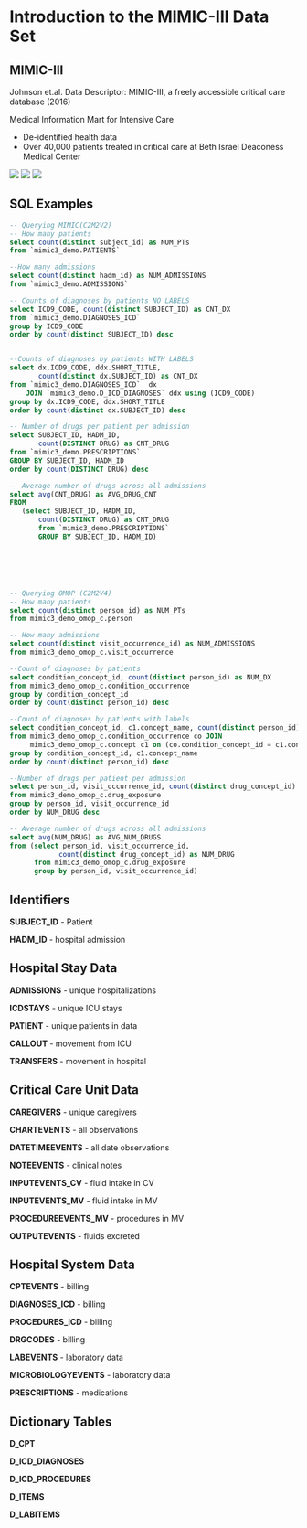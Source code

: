 # Introduction to the MIMIC-III Data Set

## MIMIC-III
Johnson et.al. Data Descriptor: MIMIC-III, a freely accessible critical care database (2016)

Medical Information Mart for Intensive Care

- De-identified health data
- Over 40,000 patients treated in critical care at Beth Israel Deaconess Medical Center


![](images/mimic3-36006b65.png)
![](images/mimic3-a82103a7.png)
![](images/mimic3-b874ad72.png)

## SQL Examples

```SQL
-- Querying MIMIC(C2M2V2)
-- How many patients
select count(distinct subject_id) as NUM_PTs
from `mimic3_demo.PATIENTS`

--How many admissions
select count(distinct hadm_id) as NUM_ADMISSIONS
from `mimic3_demo.ADMISSIONS`

-- Counts of diagnoses by patients NO LABELS
select ICD9_CODE, count(distinct SUBJECT_ID) as CNT_DX
from `mimic3_demo.DIAGNOSES_ICD`
group by ICD9_CODE
order by count(distinct SUBJECT_ID) desc


--Counts of diagnoses by patients WITH LABELS
select dx.ICD9_CODE, ddx.SHORT_TITLE,
       count(distinct dx.SUBJECT_ID) as CNT_DX
from `mimic3_demo.DIAGNOSES_ICD`  dx
    JOIN `mimic3_demo.D_ICD_DIAGNOSES` ddx using (ICD9_CODE)
group by dx.ICD9_CODE, ddx.SHORT_TITLE
order by count(distinct dx.SUBJECT_ID) desc

-- Number of drugs per patient per admission
select SUBJECT_ID, HADM_ID,
       count(DISTINCT DRUG) as CNT_DRUG
from `mimic3_demo.PRESCRIPTIONS`
GROUP BY SUBJECT_ID, HADM_ID
order by count(DISTINCT DRUG) desc

-- Average number of drugs across all admissions
select avg(CNT_DRUG) as AVG_DRUG_CNT
FROM
   (select SUBJECT_ID, HADM_ID,
       count(DISTINCT DRUG) as CNT_DRUG
       from `mimic3_demo.PRESCRIPTIONS`
       GROUP BY SUBJECT_ID, HADM_ID)






-- Querying OMOP (C2M2V4)
-- How many patients
select count(distinct person_id) as NUM_PTs
from mimic3_demo_omop_c.person

-- How many admissions
select count(distinct visit_occurrence_id) as NUM_ADMISSIONS
from mimic3_demo_omop_c.visit_occurrence

--Count of diagnoses by patients
select condition_concept_id, count(distinct person_id) as NUM_DX
from mimic3_demo_omop_c.condition_occurrence
group by condition_concept_id
order by count(distinct person_id) desc

--Count of diagnoses by patients with labels
select condition_concept_id, c1.concept_name, count(distinct person_id) as NUM_DX
from mimic3_demo_omop_c.condition_occurrence co JOIN
     mimic3_demo_omop_c.concept c1 on (co.condition_concept_id = c1.concept_id)
group by condition_concept_id, c1.concept_name
order by count(distinct person_id) desc

--Number of drugs per patient per admission
select person_id, visit_occurrence_id, count(distinct drug_concept_id) as NUM_DRUG
from mimic3_demo_omop_c.drug_exposure
group by person_id, visit_occurrence_id
order by NUM_DRUG desc

-- Average number of drugs across all admissions
select avg(NUM_DRUG) as AVG_NUM_DRUGS
from (select person_id, visit_occurrence_id,
            count(distinct drug_concept_id) as NUM_DRUG
      from mimic3_demo_omop_c.drug_exposure
      group by person_id, visit_occurrence_id)
```

## Identifiers

**SUBJECT_ID** - Patient

**HADM_ID** - hospital admission


## Hospital Stay Data
**ADMISSIONS** - unique hospitalizations

**ICDSTAYS** - unique ICU stays

**PATIENT** - unique patients in data

**CALLOUT** - movement from ICU

**TRANSFERS** - movement in hospital

## Critical Care Unit Data
**CAREGIVERS** - unique caregivers

**CHARTEVENTS** - all observations

**DATETIMEEVENTS** - all date observations

**NOTEEVENTS** - clinical notes

**INPUTEVENTS_CV** - fluid intake in CV

**INPUTEVENTS_MV** - fluid intake in MV

**PROCEDUREEVENTS_MV** - procedures in MV

**OUTPUTEVENTS** - fluids excreted

## Hospital System Data
**CPTEVENTS** - billing

**DIAGNOSES_ICD** - billing

**PROCEDURES_ICD** - billing

**DRGCODES** - billing

**LABEVENTS** - laboratory data

**MICROBIOLOGYEVENTS** - laboratory data

**PRESCRIPTIONS** - medications

## Dictionary Tables
**D_CPT**

**D_ICD_DIAGNOSES**

**D_ICD_PROCEDURES**

**D_ITEMS**

**D_LABITEMS**
